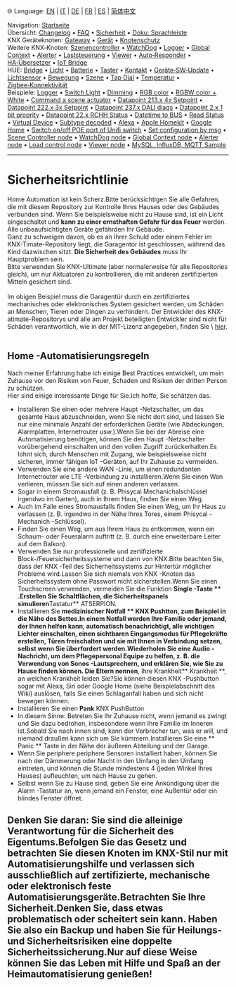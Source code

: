 🌐 Language: [EN](/node-red-contrib-knx-ultimate/wiki/SECURITY) | [IT](/node-red-contrib-knx-ultimate/wiki/it-SECURITY) | [DE](/node-red-contrib-knx-ultimate/wiki/de-SECURITY) | [FR](/node-red-contrib-knx-ultimate/wiki/fr-SECURITY) | [ES](/node-red-contrib-knx-ultimate/wiki/es-SECURITY) | [简体中文](/node-red-contrib-knx-ultimate/wiki/zh-CN-SECURITY)
<!-- NAV START -->
Navigation: [Startseite](https://supergiovane.github.io/node-red-contrib-knx-ultimate/wiki/de-Home)  
Übersicht: [Changelog](https://github.com/Supergiovane/node-red-contrib-knx-ultimate/blob/master/CHANGELOG.md) • [FAQ](https://supergiovane.github.io/node-red-contrib-knx-ultimate/wiki/de-FAQ-Troubleshoot) • [Sicherheit](https://supergiovane.github.io/node-red-contrib-knx-ultimate/wiki/de-SECURITY) • [Doku: Sprachleiste](https://supergiovane.github.io/node-red-contrib-knx-ultimate/wiki/de-Docs-Language-Bar)  
KNX Geräteknoten: [Gateway](https://supergiovane.github.io/node-red-contrib-knx-ultimate/wiki/de-Gateway-configuration) • [Gerät](https://supergiovane.github.io/node-red-contrib-knx-ultimate/wiki/de-Device) • [Knotenschutz](https://supergiovane.github.io/node-red-contrib-knx-ultimate/wiki/de-Protections)  
Weitere KNX‑Knoten: [Szenencontroller](https://supergiovane.github.io/node-red-contrib-knx-ultimate/wiki/de-SceneController-Configuration) • [WatchDog](https://supergiovane.github.io/node-red-contrib-knx-ultimate/wiki/de-WatchDog-Configuration) • [Logger](https://supergiovane.github.io/node-red-contrib-knx-ultimate/wiki/de-Logger-Configuration) • [Global Context](https://supergiovane.github.io/node-red-contrib-knx-ultimate/wiki/de-GlobalVariable) • [Alerter](https://supergiovane.github.io/node-red-contrib-knx-ultimate/wiki/de-Alerter-Configuration) • [Laststeuerung](https://supergiovane.github.io/node-red-contrib-knx-ultimate/wiki/de-LoadControl-Configuration) • [Viewer](https://supergiovane.github.io/node-red-contrib-knx-ultimate/wiki/de-knxUltimateViewer) • [Auto‑Responder](https://supergiovane.github.io/node-red-contrib-knx-ultimate/wiki/de-KNXAutoResponder) • [HA‑Übersetzer](https://supergiovane.github.io/node-red-contrib-knx-ultimate/wiki/de-HATranslator) • [IoT Bridge](https://supergiovane.github.io/node-red-contrib-knx-ultimate/wiki/de-IoT-Bridge-Configuration)  
HUE: [Bridge](https://supergiovane.github.io/node-red-contrib-knx-ultimate/wiki/de-HUE+Bridge+configuration) • [Licht](https://supergiovane.github.io/node-red-contrib-knx-ultimate/wiki/de-HUE+Light) • [Batterie](https://supergiovane.github.io/node-red-contrib-knx-ultimate/wiki/de-HUE+Battery) • [Taster](https://supergiovane.github.io/node-red-contrib-knx-ultimate/wiki/de-HUE+Button) • [Kontakt](https://supergiovane.github.io/node-red-contrib-knx-ultimate/wiki/de-HUE+Contact+sensor) • [Geräte‑SW‑Update](https://supergiovane.github.io/node-red-contrib-knx-ultimate/wiki/de-HUE+Device+software+update) • [Lichtsensor](https://supergiovane.github.io/node-red-contrib-knx-ultimate/wiki/de-HUE+Light+sensor) • [Bewegung](https://supergiovane.github.io/node-red-contrib-knx-ultimate/wiki/de-HUE+Motion) • [Szene](https://supergiovane.github.io/node-red-contrib-knx-ultimate/wiki/de-HUE+Scene) • [Tap Dial](https://supergiovane.github.io/node-red-contrib-knx-ultimate/wiki/de-HUE+Tapdial) • [Temperatur](https://supergiovane.github.io/node-red-contrib-knx-ultimate/wiki/de-HUE+Temperature+sensor) • [Zigbee‑Konnektivität](https://supergiovane.github.io/node-red-contrib-knx-ultimate/wiki/de-HUE+Zigbee+connectivity)  
Beispiele: [Logger](https://supergiovane.github.io/node-red-contrib-knx-ultimate/wiki/de-Logger-Sample) • [Switch Light](https://supergiovane.github.io/node-red-contrib-knx-ultimate/wiki/-Sample---Switch-light) • [Dimming](https://supergiovane.github.io/node-red-contrib-knx-ultimate/wiki/-Sample---Dimming) • [RGB color](https://supergiovane.github.io/node-red-contrib-knx-ultimate/wiki/-Sample---RGB-Color) • [RGBW color + White](https://supergiovane.github.io/node-red-contrib-knx-ultimate/wiki/-Sample---RGBW-Color-plus-White) • [Command a scene actuator](https://supergiovane.github.io/node-red-contrib-knx-ultimate/wiki/-Sample---Control-a-scene-actuator) • [Datapoint 213.x 4x Setpoint](https://supergiovane.github.io/node-red-contrib-knx-ultimate/wiki/-Sample---DPT213) • [Datapoint 222.x 3x Setpoint](https://supergiovane.github.io/node-red-contrib-knx-ultimate/wiki/-Sample---DPT222) • [Datapoint 237.x DALI diags](https://supergiovane.github.io/node-red-contrib-knx-ultimate/wiki/-Sample---DPT237) • [Datapoint 2.x 1 bit proprity](https://supergiovane.github.io/node-red-contrib-knx-ultimate/wiki/-Sample---DPT2) • [Datapoint 22.x RCHH Status](https://supergiovane.github.io/node-red-contrib-knx-ultimate/wiki/-Sample---DPT22) • [Datetime to BUS](https://supergiovane.github.io/node-red-contrib-knx-ultimate/wiki/-Sample---DateTime-to-BUS) • [Read Status](https://supergiovane.github.io/node-red-contrib-knx-ultimate/wiki/-Sample---Read-value-from-Device) • [Virtual Device](https://supergiovane.github.io/node-red-contrib-knx-ultimate/wiki/-Sample---Virtual-Device) • [Subtype decoded](https://supergiovane.github.io/node-red-contrib-knx-ultimate/wiki/-Sample---Subtype) • [Alexa](https://supergiovane.github.io/node-red-contrib-knx-ultimate/wiki/-Sample---Alexa) • [Apple Homekit](https://supergiovane.github.io/node-red-contrib-knx-ultimate/wiki/-Sample---Apple-Homekit) • [Google Home](https://supergiovane.github.io/node-red-contrib-knx-ultimate/wiki/-Sample---Google-Assistant) • [Switch on/off POE port of Unifi switch](https://supergiovane.github.io/node-red-contrib-knx-ultimate/wiki/-Sample---UnifiPOE) • [Set configuration by msg](https://supergiovane.github.io/node-red-contrib-knx-ultimate/wiki/-Sample-setConfig) • [Scene Controller node](https://supergiovane.github.io/node-red-contrib-knx-ultimate/wiki/Sample-Scene-Node) • [WatchDog node](https://supergiovane.github.io/node-red-contrib-knx-ultimate/wiki/-Sample---WatchDog) • [Global Context node](https://supergiovane.github.io/node-red-contrib-knx-ultimate/wiki/SampleGlobalContextNode) • [Alerter node](https://supergiovane.github.io/node-red-contrib-knx-ultimate/wiki/SampleAlerter) • [Load control node](https://supergiovane.github.io/node-red-contrib-knx-ultimate/wiki/SampleLoadControl) • [Viewer node](https://supergiovane.github.io/node-red-contrib-knx-ultimate/wiki/knxUltimateViewer) • [MySQL, InfluxDB, MQTT Sample](https://supergiovane.github.io/node-red-contrib-knx-ultimate/wiki/Sample-KNX2MQTT-KNX2MySQL-KNX2InfluxDB)
<!-- NAV END -->
---

# Sicherheitsrichtlinie

Home Automation ist kein Scherz.Bitte berücksichtigen Sie alle Gefahren, die mit diesem Repository zur Kontrolle Ihres Hauses oder des Gebäudes verbunden sind.
Wenn Sie beispielsweise nicht zu Hause sind, ist ein Licht eingeschaltet und **kann zu einer ernsthaften Gefahr für das Feuer** werden.<br/>
Alle unbeaufsichtigten Geräte gefährden Ihr Gebäude.<br/>
Ganz zu schweigen davon, ob es an Ihrer Schuld oder einem Fehler im KNX-Timate-Repository liegt, die Garagentor ist geschlossen, während das Kind dazwischen sitzt.
**Die Sicherheit des Gebäudes** muss Ihr Hauptproblem sein.<br/>
Bitte verwenden Sie KNX-Ultimate (aber normalerweise für alle Repositories gleich), um nur Aktuatoren zu kontrollieren, die mit anderen zertifizierten Mitteln gesichert sind.<br/> <br/>
Im obigen Beispiel muss die Garagentür durch ein zertifiziertes mechanisches oder elektronisches System gesichert werden, um Schäden an Menschen, Tieren oder Dingen zu verhindern.
Der Entwickler des KNX-atimate-Repositorys und alle am Projekt beteiligten Entwickler sind nicht für Schäden verantwortlich, wie in der MIT-Lizenz angegeben, finden Sie \ [hier](§url0§).<br/> <br/>

## Home -Automatisierungsregeln

Nach meiner Erfahrung habe ich einige Best Practices entwickelt, um mein Zuhause vor den Risiken von Feuer, Schaden und Risiken der dritten Person zu schützen.<br/>
Hier sind einige interessante Dinge für Sie.Ich hoffe, Sie schätzen das. <br/>

- Installieren Sie einen oder mehrere Haupt -Netzschalter, um das gesamte Haus abzuschneiden, wenn Sie nicht dort sind, und lassen Sie nur eine minimale Anzahl der erforderlichen Geräte (wie Abdeckungen, Alarmplatten, Internetrouter usw.).Wenn Sie bei der Abreise eine Automatisierung benötigen, können Sie den Haupt -Netzschalter vorübergehend einschalten und den vollen Zugriff zurückerhalten.Es lohnt sich, durch Menschen mit Zugang, wie beispielsweise nicht sicheren, immer fähigen IoT -Geräten, auf Ihr Zuhause zu vermeiden.
- Verwenden Sie eine andere WAN -Linie, um einen redundanten Internetrouter wie LTE -Verbindung zu installieren.Wenn Sie einen Wan verlieren, müssen Sie sich auf einen anderen verlassen.
- Sogar in einem Stromausfall (z. B. Phisycal Mechanichalschlüssel irgendwo im Garten), auch in Ihrem Haus, finden Sie einen Weg.
- Auch im Falle eines Stromausfalls finden Sie einen Weg, um Ihr Haus zu verlassen (z. B. irgendwo in der Nähe Ihres Tores, einem Phisycal -Mechanich -Schlüssel).
- Finden Sie einen Weg, um aus Ihrem Haus zu entkommen, wenn ein Schaum- oder Feueralarm auftritt (z. B. durch eine erweiterbare Leiter auf dem Balkon).
- Verwenden Sie nur professionelle und zertifizierte Block-/Feuersicherheitssysteme und dann von KNX.Bitte beachten Sie, dass der KNX -Teil des Sicherheitssystems zur Hintertür möglicher Probleme wird.Lassen Sie sich niemals von KNX -Knoten das Sicherheitssystem ohne Passwort nicht sicherstellen.Wenn Sie einen Touchscreen verwenden, vermeiden Sie die Funktion **Single -Taste ** .Erstellen Sie Schaltflächen, die Sicherheitspanels simulieren**Tastatur** ATSERPION.
- Installieren Sie **medizinischer Notfall ** KNX Pushtton, zum Beispiel in die Nähe des Bettes.In einem Notfall werden Ihre Familie oder jemand, der Ihnen helfen kann, automatisch benachrichtigt, alle wichtigen Lichter einschalten, einen sichtbaren Eingangsmodus für Pflegekräfte erstellen, Türen freischalten und sie mit Ihnen in Verbindung setzen, selbst wenn Sie überfordert werden.Wiederholen Sie eine Audio -Nachricht, um dem Pflegepersonal Equipe zu helfen, z. B. die Verwendung von Sonos -Lautsprechern, und erklären Sie, wie Sie zu Hause finden können. Die Eltern nennen**, Ihre Krankheit** Krankheit \*\*, an welchen Krankheit leiden Sie?Sie können diesen KNX -Pushbutton sogar mit Alexa, Siri oder Google Home (siehe Beispielabschnitt des Wiki) auslösen, falls Sie einen Schlaganfall haben und sich nicht bewegen können.
- Installieren Sie einen **Pank** KNX PushButton
- In diesem Sinne: Betreten Sie Ihr Zuhause nicht, wenn jemand es zwingt und Sie dazu bedrohen, insbesondere wenn Ihre Familie im Inneren ist.Sobald Sie nach innen sind, kann der Verbrecher tun, was er will, und niemand draußen kann sich um Sie kümmern.Installieren Sie eine \*\* Panic \*\* Taste in der Nähe der äußeren Abteilung und der Garage.
- Wenn Sie periphere periphere Sensoren installiert haben, können Sie nach der Dämmerung oder Nacht in den Umfang in den Umfang eintreten, und können die Stunde mindestens 4 (jeden Winkel Ihres Hauses) aufleuchten, um nach Hause zu gehen.
- Selbst wenn Sie zu Hause sind, geben Sie eine Ankündigung über die Alarm -Tastatur an, wenn jemand ein Fenster, eine Außentür oder ein blindes Fenster öffnet.

## Denken Sie daran: Sie sind die alleinige Verantwortung für die Sicherheit des Eigentums.Befolgen Sie das Gesetz und betrachten Sie diesen Knoten im KNX-Stil nur mit Automatisierungshilfe und verlassen sich ausschließlich auf zertifizierte, mechanische oder elektronisch feste Automatisierungsgeräte.Betrachten Sie Ihre Sicherheit.Denken Sie, dass etwas problematisch oder scheitert sein kann. Haben Sie also ein Backup und haben Sie für Heilungs- und Sicherheitsrisiken eine doppelte Sicherheitssicherung.Nur auf diese Weise können Sie das Leben mit Hilfe und Spaß an der Heimautomatisierung genießen!